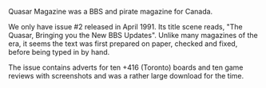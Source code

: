 Quasar Magazine was a BBS and pirate magazine for Canada.

We only have issue #2 released in April 1991. Its title scene reads, "The Quasar, Bringing you the New BBS Updates". Unlike many magazines of the era, it seems the text was first prepared on paper, checked and fixed, before being typed in by hand.

The issue contains adverts for ten +416 (Toronto) boards and ten game reviews with screenshots and was a rather large download for the time.